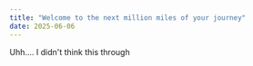 ```yaml
---
title: "Welcome to the next million miles of your journey"
date: 2025-06-06
---
```


Uhh.... I didn't think this through
